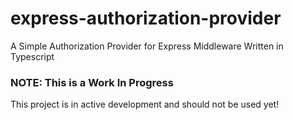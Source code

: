 # express-authorization-provider
A Simple Authorization Provider for Express Middleware Written in Typescript

### NOTE: This is a Work In Progress
This project is in active development and should not be used yet!
